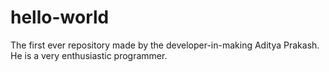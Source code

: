 # hello-world
The first ever repository made by the developer-in-making Aditya Prakash.
He is a very enthusiastic programmer.
